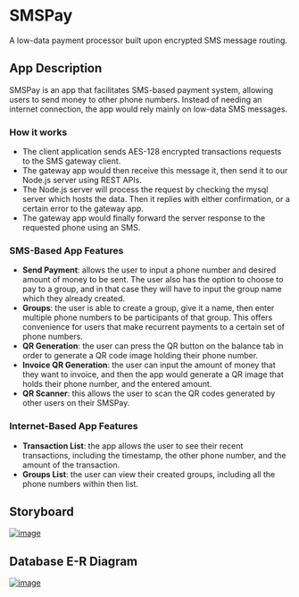 
# SMSPay
A low-data payment processor built upon encrypted SMS message routing.

## App Description
SMSPay is an app that facilitates SMS-based payment system, allowing users to send money to other phone numbers. Instead of needing an internet connection, the app would rely mainly on low-data SMS messages.

### How it works
- The client application sends AES-128 encrypted transactions requests to the SMS gateway client.
- The gateway app would then receive this message it, then send it to our Node.js server using REST APIs.
- The Node.js server will process the request by checking the mysql server which hosts the data. Then it replies with either confirmation, or a certain error to the gateway app.
- The gateway app would finally forward the server response to the requested phone using an SMS.

### SMS-Based App Features
- **Send Payment**: allows the user to input a phone number and desired amount of money to be sent. The user also has the option to choose to pay to a group, and in that case they will have to input the group name which they already created.
-  **Groups**: the user is able to create a group, give it a name, then enter multiple phone numbers to be participants of that group. This offers convenience for users that make recurrent payments to a certain set of phone numbers.
-  **QR Generation**: the user can press the QR button on the balance tab in order to generate a QR code image holding their phone number.
- **Invoice QR Generation**: the user can input the amount of money that they want to invoice, and then the app would generate a QR image that holds their phone number, and the entered amount.
- **QR Scanner**: this allows the user to scan the QR codes generated by other users on their SMSPay.

### Internet-Based App Features
- **Transaction List**: the app allows the user to see their recent transactions, including the timestamp, the other phone number, and the amount of the transaction.
- **Groups List**: the user can view their created groups, including all the phone numbers within then list.

## Storyboard
[![image](https://www.linkpicture.com/q/SMSPay.png)](https://www.linkpicture.com/view.php?img=LPic61e8aa8b151c31188340335)

## Database E-R Diagram
[![image](https://www.linkpicture.com/q/Screen-Shot-2022-01-18-at-11.19.41-AM.png)](https://www.linkpicture.com/view.php?img=LPic61e8a9f94ece61541187700)
